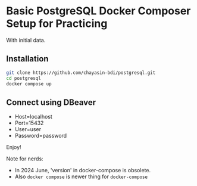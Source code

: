 # Basic PostgreSQL Docker Composer Setup for Practicing

With initial data.

## Installation

```sh
git clone https://github.com/chayasin-bdi/postgresql.git
cd postgresql
docker compose up
```

## Connect using DBeaver

- Host=localhost
- Port=15432
- User=user
- Password=password

Enjoy!

Note for nerds:
- In 2024 June, 'version' in docker-compose is obsolete.
- Also `docker compose` is newer thing for `docker-compose`